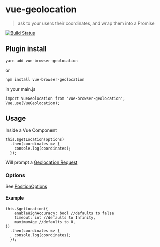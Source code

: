 # vue-geolocation

> ask to your users their coordinates, and wrap them into a Promise

[![Build Status](https://travis-ci.org/scaccogatto/vue-geolocation.svg?branch=master)](https://travis-ci.org/scaccogatto/vue-geolocation)

## Plugin install
```sh
yarn add vue-browser-geolocation
````
or
```sh
npm install vue-browser-geolocation
````

in  your main.js
```
import VueGeolocation from 'vue-browser-geolocation';
Vue.use(VueGeolocation);
```

## Usage
Inside a Vue Component
```
this.$getLocation(options)
  .then(coordinates => {
    console.log(coordinates);
  });
```
Will prompt a [Geolocation Request](https://developer.mozilla.org/en-US/docs/Web/API/Geolocation/Using_geolocation)

### Options
See [PositionOptions](https://developer.mozilla.org/en-US/docs/Web/API/PositionOptions)

#### Example
```
this.$getLocation({
	enableHighAccuracy: bool //defaults to false
	timeout: int //defaults to Infinity,
	maximumAge //defaults to 0,
})
  .then(coordinates => {
    console.log(coordinates);
  });
```
